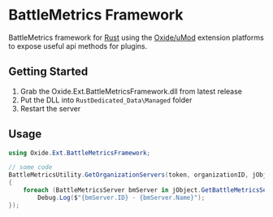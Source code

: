 # BattleMetrics Framework
BattleMetrics framework for [Rust](https://store.steampowered.com/app/252490/Rust/) using the [Oxide/uMod](https://umod.org) extension platforms to expose useful api methods for plugins.

## Getting Started
1. Grab the Oxide.Ext.BattleMetricsFramework.dll from latest release
2. Put the DLL into `RustDedicated_Data\Managed` folder
3. Restart the server

## Usage
```csharp
using Oxide.Ext.BattleMetricsFramework;

// some code
BattleMetricsUtility.GetOrganizationServers(token, organizationID, jObject =>
{
    foreach (BattleMetricsServer bmServer in jObject.GetBattleMetricsServers())
        Debug.Log($"{bmServer.ID} - {bmServer.Name}");
});
```
